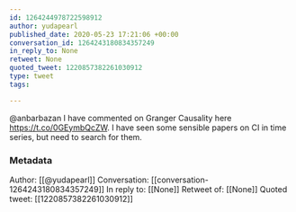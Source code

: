 ```yaml
---
id: 1264244978722598912
author: yudapearl
published_date: 2020-05-23 17:21:06 +00:00
conversation_id: 1264243180834357249
in_reply_to: None
retweet: None
quoted_tweet: 1220857382261030912
type: tweet
tags:

---
```


@anbarbazan I have commented on Granger Causality here https://t.co/0GEymbQcZW. I have seen some sensible papers on CI in time series, but need to search for them.

### Metadata

Author: [[@yudapearl]]
Conversation: [[conversation-1264243180834357249]]
In reply to: [[None]]
Retweet of: [[None]]
Quoted tweet: [[1220857382261030912]]
